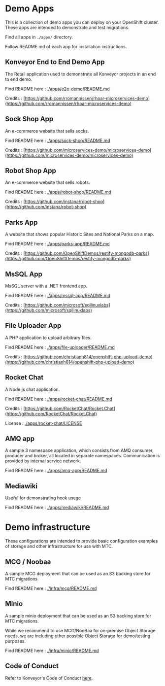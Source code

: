 
# Demo Apps

This is a collection of demo apps you can deploy on your OpenShift cluster. These apps are intended to demonstrate and test migrations.

Find all apps in `./apps/` directory.

Follow README.md of each app for installation instructions.

## Konveyor End to End Demo App

The Retail application used to demonstrate all Konveyor projects in an end to end demo.

Find README here : [./apps/e2e-demo/README.md](./apps/e2e-demo/README.md)

Credits : [https://github.com/rromannissen/rhoar-microservices-demo](https://github.com/rromannissen/rhoar-microservices-demo)

## Sock Shop App

An e-commerce website that sells socks.

Find README here : [./apps/sock-shop/README.md](./apps/sock-shop/README.md)

Credits : [https://github.com/microservices-demo/microservices-demo](https://github.com/microservices-demo/microservices-demo)

## Robot Shop App

An e-commerce website that sells robots.

Find README here : [./apps/robot-shop/README.md](./apps/robot-shop/README.md)

Credits : [https://github.com/instana/robot-shop](https://github.com/instana/robot-shop)

## Parks App

A website that shows popular Historic Sites and National Parks on a map.

Find README here : [./apps/parks-app/README.md](./apps/parks-app/README.md)

Credits : [https://github.com/OpenShiftDemos/restify-mongodb-parks](https://github.com/OpenShiftDemos/restify-mongodb-parks)

## MsSQL App

MsSQL server with a .NET frontend app.

Find README here : [./apps/mssql-app/README.md](./apps/mssql-app/README.md)

Credits : [https://github.com/microsoft/sqllinuxlabs](https://github.com/microsoft/sqllinuxlabs)

## File Uploader App

A PHP application to upload arbitrary files.

Find README here : [./apps/file-uploader/README.md](./apps/file-uploader/README.md)

Credits : [https://github.com/christianh814/openshift-php-upload-demo](https://github.com/christianh814/openshift-php-upload-demo)

## Rocket Chat

A Node.js chat application.

Find README here : [./apps/rocket-chat/README.md](./apps/rocket-chat/README.md)

Credits : [https://github.com/RocketChat/Rocket.Chat](https://github.com/RocketChat/Rocket.Chat)

License : [./apps/rocket-chat/LICENSE](./apps/rocket-chat/LICENSE)

## AMQ app

A sample 3 namespace application, which consists from AMQ consumer, producer and broker, all located in separate namespaces. Communication is provided by internal service network.

Find README here : [./apps/amq-app/README.md](./apps/amq-app/README.md)

## Mediawiki

Useful for demonstrating hook usage

Find README here : [./apps/mediawiki/README.md](./apps/mediawiki/README.md)

# Demo infrastructure
These configurations are intended to provide basic configuration examples of storage and other infrastructure for use with MTC.

## MCG / Noobaa

A sample MCG deployment that can be used as an S3 backing store for MTC migrations

Find README here : [./infra/mcg/README.md](./infra/mcg/README.md)

## Minio

A sample minio deployment that can be used as an S3 backing store for MTC migrations.

While we recommend to use MCG/NooBaa for on-premise Object Storage needs, we are including other possible Object Storage for demo/testing purposes.

Find README here : [./infra/minio/README.md](./infra/minio/README.md)

## Code of Conduct
Refer to Konveyor's Code of Conduct [here](https://github.com/konveyor/community/blob/main/CODE_OF_CONDUCT.md).
